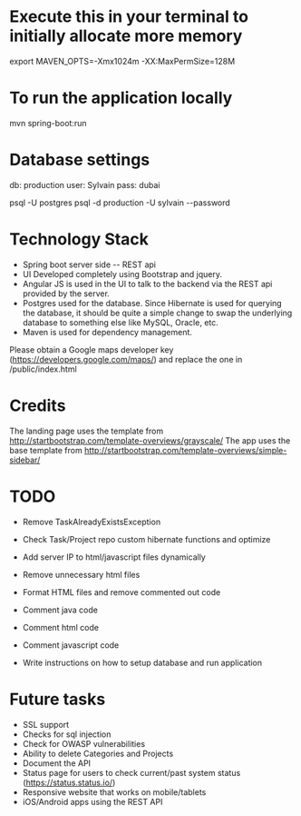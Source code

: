 # Execute this in your terminal to initially allocate more memory
export MAVEN_OPTS=-Xmx1024m -XX:MaxPermSize=128M

# To run the application locally
mvn spring-boot:run


# Database settings
db: production
user: Sylvain
pass: dubai

psql -U postgres
psql -d production -U sylvain --password

# Technology Stack

- Spring boot server side
-- REST api
- UI Developed completely using Bootstrap and jquery.
- Angular JS is used in the UI to talk to the backend via the REST api provided by the server.
- Postgres used for the database. Since Hibernate is used for querying the database, it should be quite a simple change to swap the underlying database to something else like MySQL, Oracle, etc.
- Maven is used for dependency management.

Please obtain a Google maps developer key (https://developers.google.com/maps/) and replace the one in /public/index.html

# Credits
The landing page uses the template from http://startbootstrap.com/template-overviews/grayscale/
The app uses the base template from http://startbootstrap.com/template-overviews/simple-sidebar/


# TODO
- Remove TaskAlreadyExistsException
- Check Task/Project repo custom hibernate functions and optimize
- Add server IP to html/javascript files dynamically

- Remove unnecessary html files
- Format HTML files and remove commented out code

- Comment java code
- Comment html code
- Comment javascript code

- Write instructions on how to setup database and run application

# Future tasks
- SSL support
- Checks for sql injection
- Check for OWASP vulnerabilities
- Ability to delete Categories and Projects
- Document the API
- Status page for users to check current/past system status (https://status.status.io/)
- Responsive website that works on mobile/tablets
- iOS/Android apps using the REST API
